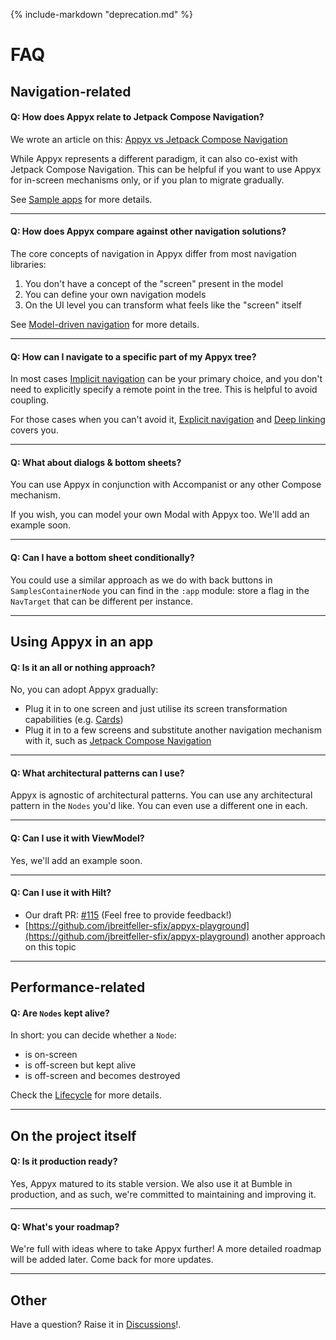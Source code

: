 {% include-markdown "deprecation.md" %}

# FAQ

## Navigation-related

#### **Q: How does Appyx relate to Jetpack Compose Navigation?**

We wrote an article on
this: [Appyx vs Jetpack Compose Navigation](https://medium.com/bumble-tech/appyx-vs-jetpack-compose-navigation-b91bd23369f2)

While Appyx represents a different paradigm, it can also co-exist with Jetpack Compose Navigation. This can be helpful if you want to use Appyx for in-screen mechanisms only, or if you plan to migrate gradually.

See [Sample apps](how-to-use-appyx/sample-apps.md) for more details.

---

#### **Q: How does Appyx compare against other navigation solutions?**

The core concepts of navigation in Appyx differ from most navigation libraries:

1. You don't have a concept of the "screen" present in the model
2. You can define your own navigation models
3. On the UI level you can transform what feels like the "screen" itself

See [Model-driven navigation](navigation/model-driven-navigation.md) for more details.

---

#### **Q: How can I navigate to a specific part of my Appyx tree?**

In most cases [Implicit navigation](navigation/implicit-navigation.md) can be your primary choice, and you don't need to explicitly specify a remote point in the tree. This is helpful to avoid coupling.

For those cases when you can't avoid it, [Explicit navigation](navigation/explicit-navigation.md) and [Deep linking](navigation/deep-linking.md) covers you.

---

#### **Q: What about dialogs & bottom sheets?**

You can use Appyx in conjunction with Accompanist or any other Compose mechanism.

If you wish, you can model your own Modal with Appyx too. We'll add an example soon.

---

#### **Q: Can I have a bottom sheet conditionally?**

You could use a similar approach as we do with back buttons in `SamplesContainerNode` you can find in the `:app` module: store a flag in the `NavTarget` that can be different per instance.

---

## Using Appyx in an app

#### **Q: Is it an all or nothing approach?**

No, you can adopt Appyx gradually:

- Plug it in to one screen and just utilise its screen transformation capabilities (e.g. [Cards](navmodel/cards.md))
- Plug it in to a few screens and substitute another navigation mechanism with it, such as [Jetpack Compose Navigation](how-to-use-appyx/sample-apps.md#appyx-jetpack-compose-navigation-example)

---

#### **Q: What architectural patterns can I use?**

Appyx is agnostic of architectural patterns. You can use any architectural pattern in the `Nodes` you'd like. You can even use a different one in each.

---

#### **Q: Can I use it with ViewModel?**

Yes, we'll add an example soon.

---

#### **Q: Can I use it with Hilt?**

- Our draft PR: [#115](https://github.com/bumble-tech/appyx/pull/115) (Feel free to provide feedback!)
- [https://github.com/jbreitfeller-sfix/appyx-playground](https://github.com/jbreitfeller-sfix/appyx-playground) another approach on this topic

---

## Performance-related

#### **Q: Are `Nodes` kept alive?**

In short: you can decide whether a `Node`:

- is on-screen
- is off-screen but kept alive
- is off-screen and becomes destroyed

Check the [Lifecycle](apps/lifecycle.md#on-screen-off-screen) for more details.

---

## On the project itself

#### **Q: Is it production ready?**

Yes, Appyx matured to its stable version. We also use it at Bumble in production, and as such, we're committed to maintaining and improving it.

---

#### **Q: What's your roadmap?**

We're full with ideas where to take Appyx further! A more detailed roadmap will be added later. Come back for more updates.

---

## Other

Have a question? Raise it in [Discussions](https://github.com/bumble-tech/appyx/discussions)!.
